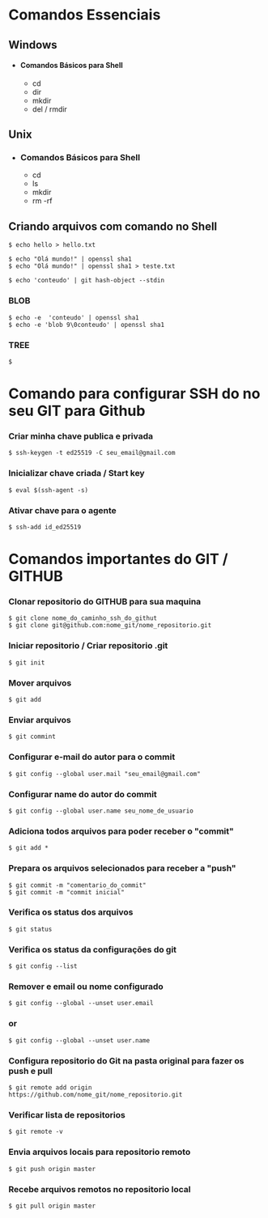 # Comandos Essenciais

## Windows
- #### Comandos Básicos para Shell
    - cd
    - dir
    - mkdir
    - del / rmdir

## Unix
- ### Comandos Básicos para Shell
    - cd
    - ls
    - mkdir
    - rm -rf


## Criando arquivos com comando no Shell

    $ echo hello > hello.txt

    $ echo "Olá mundo!" | openssl sha1
    $ echo "Olá mundo!" | openssl sha1 > teste.txt

    $ echo 'conteudo' | git hash-object --stdin

### BLOB
    $ echo -e  'conteudo' | openssl sha1
    $ echo -e 'blob 9\0conteudo' | openssl sha1

### TREE
    $

# Comando para configurar SSH do no seu GIT para Github

### Criar minha chave publica e privada
    $ ssh-keygen -t ed25519 -C seu_email@gmail.com

### Inicializar chave criada / Start key
    $ eval $(ssh-agent -s)

### Ativar chave para o agente
    $ ssh-add id_ed25519


# Comandos importantes do GIT / GITHUB

### Clonar repositorio do GITHUB para sua maquina
    $ git clone nome_do_caminho_ssh_do_githut
    $ git clone git@github.com:nome_git/nome_repositorio.git

### Iniciar repositorio / Criar repositorio .git
    $ git init

### Mover arquivos
    $ git add

### Enviar arquivos
    $ git commint

### Configurar e-mail do autor para o commit
    $ git config --global user.mail "seu_email@gmail.com"

### Configurar name do autor do commit
    $ git config --global user.name seu_nome_de_usuario

### Adiciona todos arquivos para poder receber o "commit"
    $ git add *

### Prepara os arquivos selecionados para receber a "push"
    $ git commit -m "comentario_do_commit"
    $ git commit -m "commit inicial"

### Verifica os status dos arquivos
    $ git status

### Verifica os status da configurações do git
    $ git config --list

### Remover e email ou nome configurado
    $ git config --global --unset user.email 
### or
    $ git config --global --unset user.name

### Configura repositorio do Git na pasta original para fazer os push e pull
    $ git remote add origin https://github.com/nome_git/nome_repositorio.git

### Verificar lista de repositorios	
    $ git remote -v

### Envia arquivos locais para repositorio remoto
    $ git push origin master

### Recebe arquivos remotos no repositorio local 
    $ git pull origin master